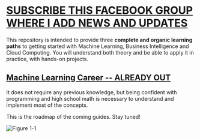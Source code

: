 # [SUBSCRIBE THIS FACEBOOK GROUP WHERE I ADD NEWS AND UPDATES](https://www.facebook.com/groups/mathfordatascience/)

This repository is intended to provide three **complete and organic learning paths** to getting started with Machine Learning, Business Intelligence and Cloud Computing.
You will understand both theory and be able to apply it in practice, with hands-on projects.

## [Machine Learning Career  --  ALREADY OUT](Career-Paths/Machine-Learning-Engineer-Career-Path/README.md)  

It does not require any previous knowledge, but being confident with programming and high school math is necessary to understand and implement most of the concepts.

This is the roadmap of the coming guides. Stay tuned!

![Figure 1-1](https://raw.github.com/clone95/Machine-Learning-Study-Path-March-2019/master/RoadMap.PNG "1") 

